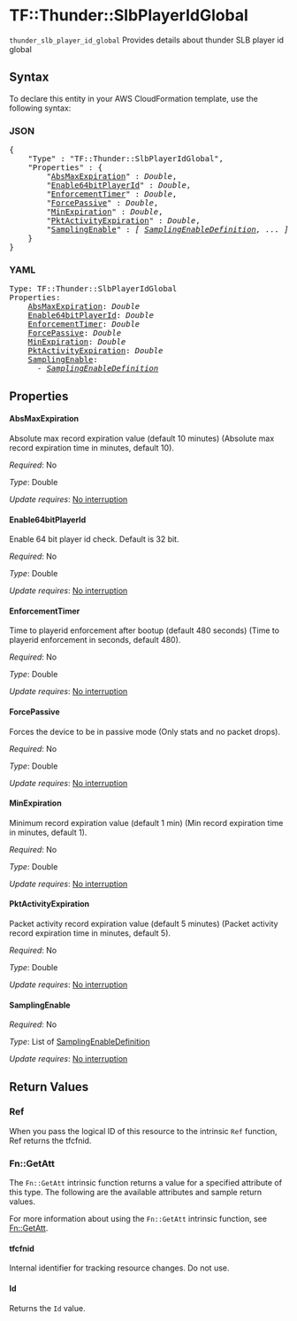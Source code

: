 # TF::Thunder::SlbPlayerIdGlobal

`thunder_slb_player_id_global` Provides details about thunder SLB player id global

## Syntax

To declare this entity in your AWS CloudFormation template, use the following syntax:

### JSON

<pre>
{
    "Type" : "TF::Thunder::SlbPlayerIdGlobal",
    "Properties" : {
        "<a href="#absmaxexpiration" title="AbsMaxExpiration">AbsMaxExpiration</a>" : <i>Double</i>,
        "<a href="#enable64bitplayerid" title="Enable64bitPlayerId">Enable64bitPlayerId</a>" : <i>Double</i>,
        "<a href="#enforcementtimer" title="EnforcementTimer">EnforcementTimer</a>" : <i>Double</i>,
        "<a href="#forcepassive" title="ForcePassive">ForcePassive</a>" : <i>Double</i>,
        "<a href="#minexpiration" title="MinExpiration">MinExpiration</a>" : <i>Double</i>,
        "<a href="#pktactivityexpiration" title="PktActivityExpiration">PktActivityExpiration</a>" : <i>Double</i>,
        "<a href="#samplingenable" title="SamplingEnable">SamplingEnable</a>" : <i>[ <a href="samplingenabledefinition.md">SamplingEnableDefinition</a>, ... ]</i>
    }
}
</pre>

### YAML

<pre>
Type: TF::Thunder::SlbPlayerIdGlobal
Properties:
    <a href="#absmaxexpiration" title="AbsMaxExpiration">AbsMaxExpiration</a>: <i>Double</i>
    <a href="#enable64bitplayerid" title="Enable64bitPlayerId">Enable64bitPlayerId</a>: <i>Double</i>
    <a href="#enforcementtimer" title="EnforcementTimer">EnforcementTimer</a>: <i>Double</i>
    <a href="#forcepassive" title="ForcePassive">ForcePassive</a>: <i>Double</i>
    <a href="#minexpiration" title="MinExpiration">MinExpiration</a>: <i>Double</i>
    <a href="#pktactivityexpiration" title="PktActivityExpiration">PktActivityExpiration</a>: <i>Double</i>
    <a href="#samplingenable" title="SamplingEnable">SamplingEnable</a>: <i>
      - <a href="samplingenabledefinition.md">SamplingEnableDefinition</a></i>
</pre>

## Properties

#### AbsMaxExpiration

Absolute max record expiration value (default 10 minutes) (Absolute max record expiration time in minutes, default 10).

_Required_: No

_Type_: Double

_Update requires_: [No interruption](https://docs.aws.amazon.com/AWSCloudFormation/latest/UserGuide/using-cfn-updating-stacks-update-behaviors.html#update-no-interrupt)

#### Enable64bitPlayerId

Enable 64 bit player id check. Default is 32 bit.

_Required_: No

_Type_: Double

_Update requires_: [No interruption](https://docs.aws.amazon.com/AWSCloudFormation/latest/UserGuide/using-cfn-updating-stacks-update-behaviors.html#update-no-interrupt)

#### EnforcementTimer

Time to playerid enforcement after bootup (default 480 seconds) (Time to playerid enforcement in seconds, default 480).

_Required_: No

_Type_: Double

_Update requires_: [No interruption](https://docs.aws.amazon.com/AWSCloudFormation/latest/UserGuide/using-cfn-updating-stacks-update-behaviors.html#update-no-interrupt)

#### ForcePassive

Forces the device to be in passive mode (Only stats and no packet drops).

_Required_: No

_Type_: Double

_Update requires_: [No interruption](https://docs.aws.amazon.com/AWSCloudFormation/latest/UserGuide/using-cfn-updating-stacks-update-behaviors.html#update-no-interrupt)

#### MinExpiration

Minimum record expiration value (default 1 min) (Min record expiration time in minutes, default 1).

_Required_: No

_Type_: Double

_Update requires_: [No interruption](https://docs.aws.amazon.com/AWSCloudFormation/latest/UserGuide/using-cfn-updating-stacks-update-behaviors.html#update-no-interrupt)

#### PktActivityExpiration

Packet activity record expiration value (default 5 minutes) (Packet activity record expiration time in minutes, default 5).

_Required_: No

_Type_: Double

_Update requires_: [No interruption](https://docs.aws.amazon.com/AWSCloudFormation/latest/UserGuide/using-cfn-updating-stacks-update-behaviors.html#update-no-interrupt)

#### SamplingEnable

_Required_: No

_Type_: List of <a href="samplingenabledefinition.md">SamplingEnableDefinition</a>

_Update requires_: [No interruption](https://docs.aws.amazon.com/AWSCloudFormation/latest/UserGuide/using-cfn-updating-stacks-update-behaviors.html#update-no-interrupt)

## Return Values

### Ref

When you pass the logical ID of this resource to the intrinsic `Ref` function, Ref returns the tfcfnid.

### Fn::GetAtt

The `Fn::GetAtt` intrinsic function returns a value for a specified attribute of this type. The following are the available attributes and sample return values.

For more information about using the `Fn::GetAtt` intrinsic function, see [Fn::GetAtt](https://docs.aws.amazon.com/AWSCloudFormation/latest/UserGuide/intrinsic-function-reference-getatt.html).

#### tfcfnid

Internal identifier for tracking resource changes. Do not use.

#### Id

Returns the <code>Id</code> value.

